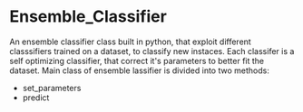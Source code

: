 # Ensemble_Classifier
An ensemble classifier class built in python, that exploit different classsifiers trained on a dataset, to classify new instaces. 
Each classifer is a self optimizing classifier, that correct it's parameters to better fit the dataset.
Main class of ensemble lassifier is divided into two methods: 

* set_parameters 
* predict


